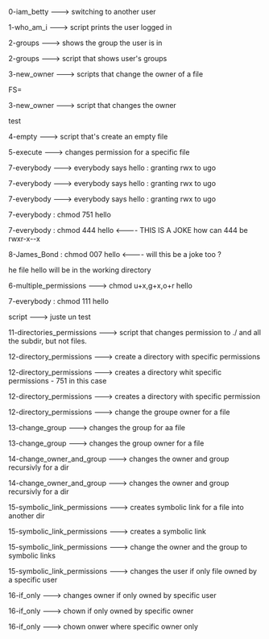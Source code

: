 
0-iam_betty ---> switching to another user

1-who_am_i ---> script prints the user logged in

2-groups ---> shows the group the user is in


2-groups ---> script that shows user's groups


3-new_owner ---> scripts that change the owner of a file


FS=


3-new_owner --->  script that changes the owner


test


4-empty ---> script that's create an empty file


5-execute ---> changes permission for a specific file


7-everybody ---> everybody says hello : granting rwx to ugo


 7-everybody ---> everybody says hello : granting rwx to ugo


7-everybody ---> everybody says hello : granting rwx to ugo


7-everybody : chmod 751 hello


7-everybody : chmod 444 hello <---- THIS IS A JOKE how can 444 be rwxr-x--x


 8-James_Bond : chmod 007 hello <---- will this be a joke too ?


he file hello will be in the working directory


6-multiple_permissions ---> chmod u+x,g+x,o+r hello


 7-everybody : chmod 111 hello


script ---> juste un test


11-directories_permissions ---> script that changes permission to ./ and all the subdir, but not files.


12-directory_permissions ---> create a directory with specific permissions


12-directory_permissions ---> creates a directory whit specific permissions - 751 in this case


12-directory_permissions ---> creates a directory with specific permission


12-directory_permissions ---> change the groupe owner for a file


13-change_group ---> changes the  group for aa file


13-change_group ---> changes the group owner for a file


14-change_owner_and_group ---> changes the owner and group recursivly for a dir


14-change_owner_and_group ---> changes the owner and group recursivly for a dir


15-symbolic_link_permissions ---> creates symbolic link for a file into another dir


15-symbolic_link_permissions ---> creates a symbolic link


15-symbolic_link_permissions ---> change the owner and the group to symbolic links


15-symbolic_link_permissions ---> changes the user if only file owned by a specific user


16-if_only ---> changes owner if only owned by specific user


16-if_only ---> chown if only owned by specific owner


16-if_only ---> chown onwer where specific owner only

